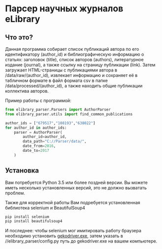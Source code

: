 # Парсер научных журналов eLibrary

Что это?
-------------

Данная программа собирает список публикаций автора по его идентификатору 
(author_id) и библиографическую информацию о статьях: заголовок (title), 
список авторов (authors), литературное издание (journal), 
а также ссылку на страницу публикации (link). Затем загружает HTML-страницы 
с публикациями автора в /data/raw/(author_id), извлекает информацию и 
сохраняет её в табличном формате в файл формата csv в папке 
/data/processed/(author_id), а также находить общие публикации 
коллектива авторов.

Пример работы с программой:

```python
from elibrary_parser.Parsers import AuthorParser
from elibrary_parser.utils import find_common_publications

author_ids = ["679517","108193","638022"]
for author_id in author_ids:
    parser = AuthorParser(
        author_id=author_id,
        data_path="C://Parser/data/",
        date_from=2016, 
        date_to=2017 
    )

```

Установка
------------

Вам потребуется Python 3.5 или более поздней версии. Вы можете иметь 
несколько установленных версий, это не должно вызватать проблем.

Также для корректной работы Вам подребуется установленная библиотека
selenium и BeautifulSoup4 

```python
pip install selenium
pip install beautifulsoup4
```
И последнее: чтобы selenium мог имитировать работу браузера необходимо
установить [gekodriver.exe](https://github.com/mozilla/geckodriver/releases), 
затем указать в //elibrary_parser/config.py путь до gekodriver.exe на вашем 
компьютере.
